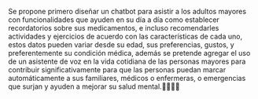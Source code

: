 Se propone primero diseñar un chatbot para asistir a los adultos mayores con funcionalidades 
que ayuden en su día a día como establecer recordatorios sobre sus medicamentos, e incluso 
recomendarles actividades y ejercicios de acuerdo con las características de cada uno, estos 
datos pueden variar desde su edad, sus preferencias, gustos, y preferentemente su condición 
médica, además se pretende agregar el uso de un asistente de voz en la vida cotidiana de las 
personas mayores para contribuir significativamente  para que las personas puedan marcar 
automáticamente a sus familiares, médicos o enfermeras, o emergencias que surjan y ayuden 
a  mejorar su salud mental.🧑‍🦳👨‍🦳
